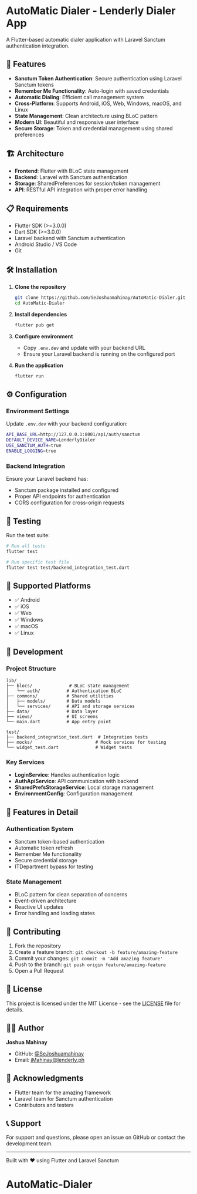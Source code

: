 # AutoMatic Dialer - Lenderly Dialer App

A Flutter-based automatic dialer application with Laravel Sanctum authentication integration.

## 🚀 Features

- **Sanctum Token Authentication**: Secure authentication using Laravel Sanctum tokens
- **Remember Me Functionality**: Auto-login with saved credentials
- **Automatic Dialing**: Efficient call management system
- **Cross-Platform**: Supports Android, iOS, Web, Windows, macOS, and Linux
- **State Management**: Clean architecture using BLoC pattern
- **Modern UI**: Beautiful and responsive user interface
- **Secure Storage**: Token and credential management using shared preferences

## 🏗️ Architecture

- **Frontend**: Flutter with BLoC state management
- **Backend**: Laravel with Sanctum authentication
- **Storage**: SharedPreferences for session/token management
- **API**: RESTful API integration with proper error handling

## 📋 Requirements

- Flutter SDK (>=3.0.0)
- Dart SDK (>=3.0.0)
- Laravel backend with Sanctum authentication
- Android Studio / VS Code
- Git

## 🛠️ Installation

1. **Clone the repository**
   ```bash
   git clone https://github.com/SeJoshuamahinay/AutoMatic-Dialer.git
   cd AutoMatic-Dialer
   ```

2. **Install dependencies**
   ```bash
   flutter pub get
   ```

3. **Configure environment**
   - Copy `.env.dev` and update with your backend URL
   - Ensure your Laravel backend is running on the configured port

4. **Run the application**
   ```bash
   flutter run
   ```

## ⚙️ Configuration

### Environment Settings

Update `.env.dev` with your backend configuration:

```bash
API_BASE_URL=http://127.0.0.1:8001/api/auth/sanctum
DEFAULT_DEVICE_NAME=LenderlyDialer
USE_SANCTUM_AUTH=true
ENABLE_LOGGING=true
```

### Backend Integration

Ensure your Laravel backend has:
- Sanctum package installed and configured
- Proper API endpoints for authentication
- CORS configuration for cross-origin requests

## 🧪 Testing

Run the test suite:

```bash
# Run all tests
flutter test

# Run specific test file
flutter test test/backend_integration_test.dart
```

## 📱 Supported Platforms

- ✅ Android
- ✅ iOS
- ✅ Web
- ✅ Windows
- ✅ macOS
- ✅ Linux

## 🔧 Development

### Project Structure

```
lib/
├── blocs/              # BLoC state management
│   └── auth/          # Authentication BLoC
├── commons/           # Shared utilities
│   ├── models/        # Data models
│   └── services/      # API and storage services
├── data/              # Data layer
├── views/             # UI screens
└── main.dart          # App entry point

test/
├── backend_integration_test.dart  # Integration tests
├── mocks/                        # Mock services for testing
└── widget_test.dart              # Widget tests
```

### Key Services

- **LoginService**: Handles authentication logic
- **AuthApiService**: API communication with backend
- **SharedPrefsStorageService**: Local storage management
- **EnvironmentConfig**: Configuration management

## 🌟 Features in Detail

### Authentication System
- Sanctum token-based authentication
- Automatic token refresh
- Remember Me functionality
- Secure credential storage
- ITDepartment bypass for testing

### State Management
- BLoC pattern for clean separation of concerns
- Event-driven architecture
- Reactive UI updates
- Error handling and loading states

## 🤝 Contributing

1. Fork the repository
2. Create a feature branch: `git checkout -b feature/amazing-feature`
3. Commit your changes: `git commit -m 'Add amazing feature'`
4. Push to the branch: `git push origin feature/amazing-feature`
5. Open a Pull Request

## 📄 License

This project is licensed under the MIT License - see the [LICENSE](LICENSE) file for details.

## 👨‍💻 Author

**Joshua Mahinay**
- GitHub: [@SeJoshuamahinay](https://github.com/SeJoshuamahinay)
- Email: jMahinay@lenderly.ph

## 🙏 Acknowledgments

- Flutter team for the amazing framework
- Laravel team for Sanctum authentication
- Contributors and testers

## 📞 Support

For support and questions, please open an issue on GitHub or contact the development team.

---

Built with ❤️ using Flutter and Laravel Sanctum
# AutoMatic-Dialer
